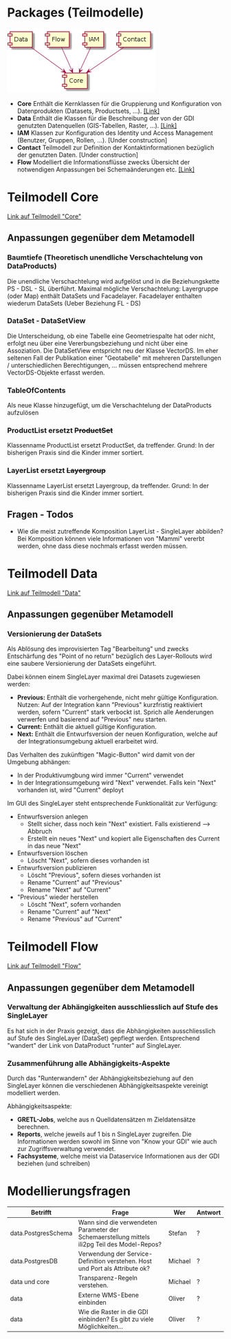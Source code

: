 # Packages (Teilmodelle)

![Übersicht der Teilmodelle](../puml_output/model_overview.png)

* **Core** Enthält die Kernklassen für die Gruppierung und Konfiguration 
von Datenprodukten (Datasets, Productsets, ...). [[Link]](core.md)
* **Data** Enthält die Klassen für die Beschreibung der von der GDI genutzten 
Datenquellen (GIS-Tabellen, Raster, ...). [[Link]](data.md)
* **IAM** Klassen zur Konfiguration des Identity und 
Access Management (Benutzer, Gruppen, Rollen, ...). [Under construction]
* **Contact** Teilmodell zur Definition der Kontaktinformationen 
bezüglich der genutzten Daten. [Under construction] 
* **Flow** Modelliert die Informationsflüsse zwecks Übersicht der notwendigen Anpassungen bei
Schemaänderungen etc. [[Link]](flow.md)

# Teilmodell Core

[Link auf Teilmodell "Core"](core.md)

## Anpassungen gegenüber dem Metamodell
    
### Baumtiefe (Theoretisch unendliche Verschachtelung von DataProducts)
    
Die unendliche Verschachtelung wird aufgelöst und in die Beziehungskette PS - DSL - SL überführt. 
Maximal mögliche Verschachtelung: Layergruppe (oder Map) enthält DataSets und Facadelayer. 
Facadelayer enthalten wiederum DataSets (Ueber Beziehung FL - DS)

### DataSet - DataSetView

Die Unterscheidung, ob eine Tabelle eine Geometriespalte hat oder nicht, erfolgt neu über eine Vererbungsbeziehung
und nicht über eine Assoziation. Die DataSetView entspricht neu der Klasse VectorDS. Im eher seltenen Fall der 
Publikation einer "Geotabelle" mit mehreren Darstellungen / unterschiedlichen Berechtigungen, ... müssen 
entsprechend mehrere VectorDS-Objekte erfasst werden. 

### TableOfContents

Als neue Klasse hinzugefügt, um die Verschachtelung der DataProducts aufzulösen

### ProductList ersetzt ~~ProductSet~~

Klassenname ProductList ersetzt ProductSet, da treffender. Grund: In der bisherigen Praxis sind die Kinder immer sortiert.

### LayerList ersetzt ~~Layergroup~~

Klassenname LayerList ersetzt Layergroup, da treffender. Grund: In der bisherigen Praxis sind die Kinder immer sortiert.

## Fragen - Todos

* Wie die meist zutreffende Komposition LayerList - SingleLayer abbilden? Bei Komposition können viele Informationen von 
"Mammi" vererbt werden, ohne dass diese nochmals erfasst werden müssen.

# Teilmodell Data

[Link auf Teilmodell "Data"](data.md)

## Anpassungen gegenüber Metamodell

### Versionierung der DataSets

Als Ablösung des improvisierten Tag "Bearbeitung" und zwecks Entschärfung des "Point of no return" bezüglich des 
Layer-Rollouts wird eine saubere Versionierung der DataSets eingeführt.

Dabei können einem SingleLayer maximal drei Datasets zugewiesen werden:
* **Previous:** Enthält die vorhergehende, nicht mehr gültige Konfiguration. Nutzen: Auf der Integration kann "Previous" 
kurzfristig reaktiviert werden, sofern "Current" stark verbockt ist. Sprich alle Aenderungen verwerfen und basierend
auf "Previous" neu starten.
* **Current:** Enthält die aktuell gültige Konfiguration.
* **Next:** Enthält die Entwurfsversion der neuen Konfiguration, welche auf der Integrationsumgebung aktuell 
erarbeitet wird.

Das Verhalten des zukünftigen "Magic-Button" wird damit von der Umgebung abhängen:
* In der Produktivumgbung wird immer "Current" verwendet
* In der Integrationsumgebung wird "Next" verwendet. Falls kein "Next" vorhanden ist, wird "Current" deployt

Im GUI des SingleLayer steht entsprechende Funktionalität zur Verfügung:
* Entwurfsversion anlegen
    * Stellt sicher, dass noch kein "Next" existiert. Falls existierend --> Abbruch
    * Erstellt ein neues "Next" und kopiert alle Eigenschaften des Current in das neue "Next"
* Entwurfsversion löschen
    * Löscht "Next", sofern dieses vorhanden ist
* Entwurfsversion publizieren
    * Löscht "Previous", sofern dieses vorhanden ist
    * Rename "Current" auf "Previous"
    * Rename "Next" auf "Current"
* "Previous" wieder herstellen
    * Löscht "Next", sofern vorhanden
    * Rename "Current" auf "Next"
    * Rename "Previous" auf "Current"
    
# Teilmodell Flow

[Link auf Teilmodell "Flow"](flow.md)

## Anpassungen gegenüber dem Metamodell

### Verwaltung der Abhängigkeiten ausschliesslich auf Stufe des SingleLayer

Es hat sich in der Praxis gezeigt, dass die Abhängigkeiten ausschliesslich auf Stufe des SingleLayer (DataSet)
gepflegt werden. Entsprechend "wandert" der Link von DataProduct "runter" auf SingleLayer.

### Zusammenführung alle Abhängigkeits-Aspekte

Durch das "Runterwandern" der Abhängigkeitsbeziehung auf den SingleLayer können die verschiedenen Abhängigkeitsaspekte
vereinigt modelliert werden.

Abhängigkeitsaspekte:
* **GRETL-Jobs**, welche aus n Quelldatensätzen m Zieldatensätze berechnen.
* **Reports**, welche jeweils auf 1 bis n SingleLayer zugreifen. Die Informationen werden sowohl im Sinne von "Know your GDI"
wie auch zur Zugriffsverwaltung verwendet.
* **Fachsysteme**, welche meist via Dataservice Informationen aus der GDI beziehen (und schreiben) 

# Modellierungsfragen

|Betrifft|Frage|Wer|Antwort|
|---|---|---|---|
|data.PostgresSchema|Wann sind die verwendeten Parameter der Schemaerstellung mittels ili2pg Teil des Model-Repos?|Stefan|?|
|data.PostgresDB|Verwendung der Service-Definition verstehen. Host und Port als Attribute ok?|Michael|?|
|data und core|Transparenz-Regeln verstehen.|Michael|?|
|data|Externe WMS-Ebene einbinden|Oliver|?|
|data|Wie die Raster in die GDI einbinden? Es gibt zu viele Möglichkeiten...|Oliver|?|






